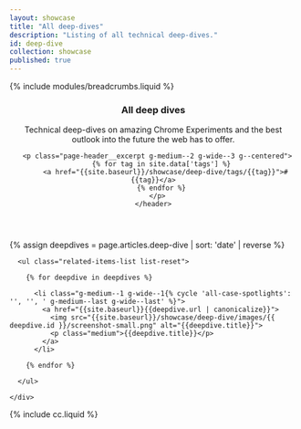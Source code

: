 ```yaml
---
layout: showcase
title: "All deep-dives"
description: "Listing of all technical deep-dives."
id: deep-dive
collection: showcase
published: true
---
```



<div class="page-header">
  <div class="container">
    {% include modules/breadcrumbs.liquid %}
    <header class="clear">
      <h3 class="xxlarge">All deep dives</h3>
      <div class="divider">
        <span class="themed divider-icon"></span>
      </div>
      <p class="page-header__excerpt g-medium--2 g-wide--3 g--centered">Technical deep-dives on amazing Chrome Experiments and the best outlook into the future the web has to offer.</p>

      <p class="page-header__excerpt g-medium--2 g-wide--3 g--centered">
        {% for tag in site.data['tags'] %}
          <a href="{{site.baseurl}}/showcase/deep-dive/tags/{{tag}}">#{{tag}}</a>
        {% endfor %}
      </p>
    </header>
  </div>
</div>

{% assign deepdives = page.articles.deep-dive | sort: 'date' | reverse  %}

<div class="container spotlight-listing">

  <div class="related-items clear">
    <div class="related-items__section clear">

      <ul class="related-items-list list-reset">

        {% for deepdive in deepdives %}

          <li class="g-medium--1 g-wide--1{% cycle 'all-case-spotlights': '', '', ' g-medium--last g-wide--last' %}">
            <a href="{{site.baseurl}}{{deepdive.url | canonicalize}}">
              <img src="{{site.baseurl}}/showcase/deep-dive/images/{{ deepdive.id }}/screenshot-small.png" alt="{{deepdive.title}}">
              <p class="medium">{{deepdive.title}}</p>
            </a>
          </li>

        {% endfor %}

      </ul>

    </div>
  </div>

</div>

{% include cc.liquid %}
